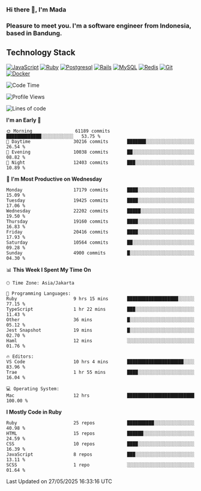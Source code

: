 ### Hi there 👋, I'm Mada
### Pleasure to meet you. I'm a software engineer from Indonesia, based in Bandung.

## Technology Stack

[![JavaScript](https://img.shields.io/badge/-JavaScript-%23F7DF1C?style=flat-square&logo=javascript&logoColor=000000&labelColor=%23F7DF1C&color=%23FFCE5A)](https://www.javascript.com/)
[![Ruby](https://img.shields.io/badge/Ruby-CC342D?style=flat-square&logo=ruby&logoColor=white)](https://www.ruby-lang.org/en/)
[![Postgresql](https://img.shields.io/badge/PostgreSQL-316192?style=flat-square&logo=postgresql&logoColor=ffffff)](https://www.postgresql.org/)
[![Rails](https://img.shields.io/badge/Ruby_on_Rails-CC0000?style=flat-square&logo=ruby-on-rails&logoColor=white)](https://rubyonrails.org/)
[![MySQL](https://img.shields.io/badge/-MySQL-4479A1?style=flat-square&logo=MySQL&logoColor=ffffff)](https://www.mysql.com/)
[![Redis](https://img.shields.io/badge/-Redis-DC382D?style=flat-square&logo=Redis&logoColor=ffffff)](https://redis.io/)
[![Git](https://img.shields.io/badge/-Git-%23F05032?style=flat-square&logo=git&logoColor=%23ffffff)](https://git-scm.com/)
[![Docker](https://img.shields.io/badge/-Docker-2496ED?style=flat-square&logo=docker&logoColor=ffffff)](https://www.docker.com/)
<!--
**madaarya/madaarya** is a ✨ _special_ ✨ repository because its `README.md` (this file) appears on your GitHub profile.

Here are some ideas to get you started:

- 🔭 I’m currently working on ...
- 🌱 I’m currently learning ...
- 👯 I’m looking to collaborate on ...
- 🤔 I’m looking for help with ...
- 💬 Ask me about ...
- 📫 How to reach me: ...
- 😄 Pronouns: ...
- ⚡ Fun fact: ...
-->
<!--START_SECTION:waka-->
![Code Time](http://img.shields.io/badge/Code%20Time-7%2C329%20hrs%2022%20mins-blue)

![Profile Views](http://img.shields.io/badge/Profile%20Views-0-blue)

![Lines of code](https://img.shields.io/badge/From%20Hello%20World%20I%27ve%20Written-51.4%20million%20lines%20of%20code-blue)

**I'm an Early 🐤** 

```text
🌞 Morning                61189 commits       █████████████░░░░░░░░░░░░   53.75 % 
🌆 Daytime                30216 commits       ███████░░░░░░░░░░░░░░░░░░   26.54 % 
🌃 Evening                10038 commits       ██░░░░░░░░░░░░░░░░░░░░░░░   08.82 % 
🌙 Night                  12403 commits       ███░░░░░░░░░░░░░░░░░░░░░░   10.89 % 
```
📅 **I'm Most Productive on Wednesday** 

```text
Monday                   17179 commits       ████░░░░░░░░░░░░░░░░░░░░░   15.09 % 
Tuesday                  19425 commits       ████░░░░░░░░░░░░░░░░░░░░░   17.06 % 
Wednesday                22202 commits       █████░░░░░░░░░░░░░░░░░░░░   19.50 % 
Thursday                 19160 commits       ████░░░░░░░░░░░░░░░░░░░░░   16.83 % 
Friday                   20416 commits       ████░░░░░░░░░░░░░░░░░░░░░   17.93 % 
Saturday                 10564 commits       ██░░░░░░░░░░░░░░░░░░░░░░░   09.28 % 
Sunday                   4900 commits        █░░░░░░░░░░░░░░░░░░░░░░░░   04.30 % 
```


📊 **This Week I Spent My Time On** 

```text
🕑︎ Time Zone: Asia/Jakarta

💬 Programming Languages: 
Ruby                     9 hrs 15 mins       ███████████████████░░░░░░   77.15 % 
TypeScript               1 hr 22 mins        ███░░░░░░░░░░░░░░░░░░░░░░   11.43 % 
Other                    36 mins             █░░░░░░░░░░░░░░░░░░░░░░░░   05.12 % 
Jest Snapshot            19 mins             █░░░░░░░░░░░░░░░░░░░░░░░░   02.70 % 
Haml                     12 mins             ░░░░░░░░░░░░░░░░░░░░░░░░░   01.76 % 

🔥 Editors: 
VS Code                  10 hrs 4 mins       █████████████████████░░░░   83.96 % 
Trae                     1 hr 55 mins        ████░░░░░░░░░░░░░░░░░░░░░   16.04 % 

💻 Operating System: 
Mac                      12 hrs              █████████████████████████   100.00 % 
```

**I Mostly Code in Ruby** 

```text
Ruby                     25 repos            ██████████░░░░░░░░░░░░░░░   40.98 % 
HTML                     15 repos            ██████░░░░░░░░░░░░░░░░░░░   24.59 % 
CSS                      10 repos            ████░░░░░░░░░░░░░░░░░░░░░   16.39 % 
JavaScript               8 repos             ███░░░░░░░░░░░░░░░░░░░░░░   13.11 % 
SCSS                     1 repo              ░░░░░░░░░░░░░░░░░░░░░░░░░   01.64 % 
```




 Last Updated on 27/05/2025 16:33:16 UTC
<!--END_SECTION:waka-->
